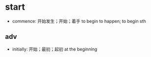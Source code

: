 # start

- commence: 开始发生；开始；着手 to begin to happen; to begin sth


## adv

- initially: 开始；最初；起初 at the beginning

